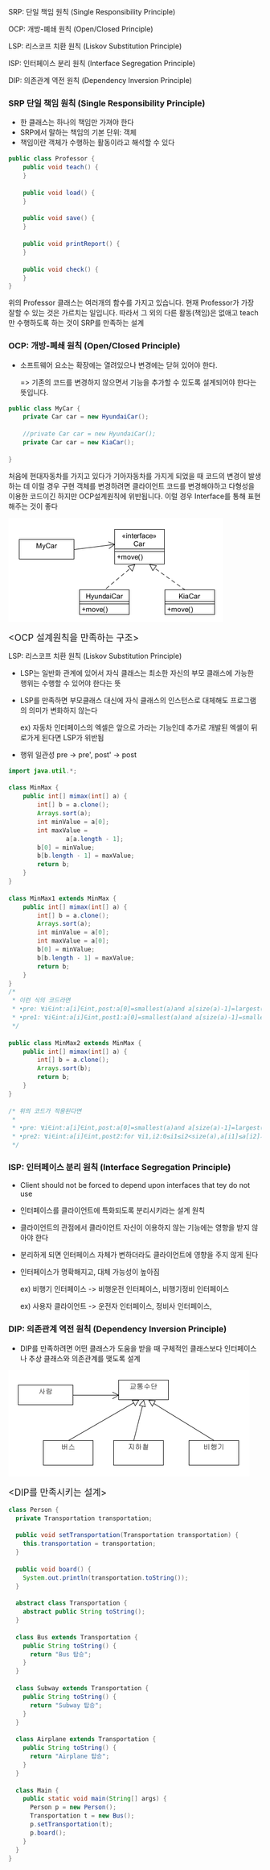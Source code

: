 SRP: 단일 책임 원칙 (Single Responsibility Principle)

OCP: 개방-폐쇄 원칙 (Open/Closed Principle)

LSP: 리스코프 치환 원칙 (Liskov Substitution Principle)

ISP: 인터페이스 분리 원칙 (Interface Segregation Principle)

DIP: 의존관계 역전 원칙 (Dependency Inversion Principle)

### SRP 단일 책임 원칙 (Single Responsibility Principle)

- 한 클래스는 하나의 책임만 가져야 한다
- SRP에서 말하는 책임의 기본 단위: 객체
- 책임이란 객체가 수행하는 활동이라고 해석할 수 있다

```java
public class Professor {
    public void teach() {
    }

    public void load() {
    }

    public void save() {
    }

    public void printReport() {
    }

    public void check() {
    }
}
```

위의 Professor 클래스는 여러개의 함수를 가지고 있습니다. 현재 Professor가 가장 잘할 수 있는 것은 가르치는 일입니다. 따라서 그 외의 다른 활동(책임)은 없애고 teach만 수행하도록 하는 것이
SRP를 만족하는 설계

### OCP: 개방-폐쇄 원칙 (Open/Closed Principle)

- 소프트웨어 요소는 확장에는 열려있으나 변경에는 닫혀 있어야 한다.

  => 기존의 코드를 변경하지 않으면서 기능을 추가할 수 있도록 설계되어야 한다는 뜻입니다.

```java
public class MyCar {
    private Car car = new HyundaiCar();

    //private Car car = new HyundaiCar();
    private Car car = new KiaCar();

}
```

처음에 현대자동차를 가지고 있다가 기아자동차를 가지게 되었을 때 코드의 변경이 발생하는 데 이럴 경우 구현 객체를 변경하려면 클라이언트 코드를 변경해야하고 다형성을 이용한 코드이긴 하지만 OCP설계원칙에 위반됩니다.
이럴 경우 Interface를 통해 표현해주는 것이 좋다

![OCP Structure](img/solid/OCP%20Structure.png)

<font size="4"><OCP 설계원칙을 만족하는 구조></font>

LSP: 리스코프 치환 원칙 (Liskov Substitution Principle)

- LSP는 일반화 관계에 있어서 자식 클래스는 최소한 자신의 부모 클래스에 가능한 행위는 수행할 수 있어야 한다는 뜻

- LSP를 만족하면 부모클래스 대신에 자식 클래스의 인스턴스로 대체해도 프로그램의 의미가 변화하지 않는다

  ex) 자동차 인터페이스의 엑셀은 앞으로 가라는 기능인데 추가로 개발된 엑셀이 뒤로가게 된다면 LSP가 위반됨

- 행위 일관성 pre -> pre', post' -> post

```java
import java.util.*;

class MinMax {
    public int[] mimax(int[] a) {
        int[] b = a.clone();
        Arrays.sort(a);
        int minValue = a[0];
        int maxValue =
                a[a.length - 1];
        b[0] = minValue;
        b[b.length - 1] = maxValue;
        return b;
    }
}

class MinMax1 extends MinMax {
    public int[] mimax(int[] a) {
        int[] b = a.clone();
        Arrays.sort(a);
        int minValue = a[0];
        int maxValue = a[0];
        b[0] = minValue;
        b[b.length - 1] = maxValue;
        return b;
    }
}
/*
 * 이런 식의 코드라면
 * •pre: ∀i∈int:a[i]∈int,post:a[0]=smallest(a)and a[size(a)-1]=largest(a)
 * •pre1: ∀i∈int:a[i]∈int,post1:a[0]=smallest(a)and a[size(a)-1]=smallest(a)가 되기 때문에 행위적으로 일관성이 없습니다.
 */

public class MinMax2 extends MinMax {
    public int[] mimax(int[] a) {
        int[] b = a.clone();
        Arrays.sort(b);
        return b;
    }
}

/* 위의 코드가 적용된다면
 *
 * •pre: ∀i∈int:a[i]∈int,post:a[0]=smallest(a)and a[size(a)-1]=largest(a)
 * •pre2: ∀i∈int:a[i]∈int,post2:for ∀i1,i2:0≤i1≤i2<size(a),a[i1]≤a[i2]가 적용되기에 pre->pre2이 만족되고 post2->post2가 만족됩니다.
 */
```

### ISP: 인터페이스 분리 원칙 (Interface Segregation Principle)

- Client should not be forced to depend upon interfaces that tey do not use

- 인터페이스를 클라이언트에 특화되도록 분리시키라는 설계 원칙

- 클라이언트의 관점에서 클라이언트 자신이 이용하지 않는 기능에는 영향을 받지 않아야 한다

- 분리하게 되면 인터페이스 자체가 변하더라도 클라이언트에 영향을 주지 않게 된다

- 인터페이스가 명확해지고, 대체 가능성이 높아짐

  ex) 비행기 인터페이스 -> 비행운전 인터페이스, 비행기정비 인터페이스

  ex) 사용자 클라이언트 -> 운전자 인터페이스, 정비사 인터페이스,

### DIP: 의존관계 역전 원칙 (Dependency Inversion Principle)

- DIP를 만족하려면 어떤 클래스가 도움을 받을 때 구체적인 클래스보다 인터페이스나 추상 클래스와 의존관계를 맺도록 설계

![DIP Structure](img/solid/DIP%20Structure.png)

<font size="4"><DIP를 만족시키는 설계></font>

```java
class Person {
  private Transportation transportation;

  public void setTransportation(Transportation transportation) {
    this.transportation = transportation;
  }

  public void board() {
    System.out.println(transportation.toString());
  }

  abstract class Transportation {
    abstract public String toString();
  }

  class Bus extends Transportation {
    public String toString() {
      return "Bus 탑승";
    }
  }

  class Subway extends Transportation {
    public String toString() {
      return "Subway 탑승";
    }
  }

  class Airplane extends Transportation {
    public String toString() {
      return "Airplane 탑승";
    }
  }

  class Main {
    public static void main(String[] args) {
      Person p = new Person();
      Transportation t = new Bus();
      p.setTransportation(t);
      p.board();
    }
  }
}
```




